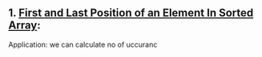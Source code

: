 ## 1. [ First and Last Position of an Element In Sorted Array](https://www.codingninjas.com/codestudio/problem-details/first-and-last-position-of-an-element-in-sorted-array_1082549):
Application: we can calculate no of uccuranc
